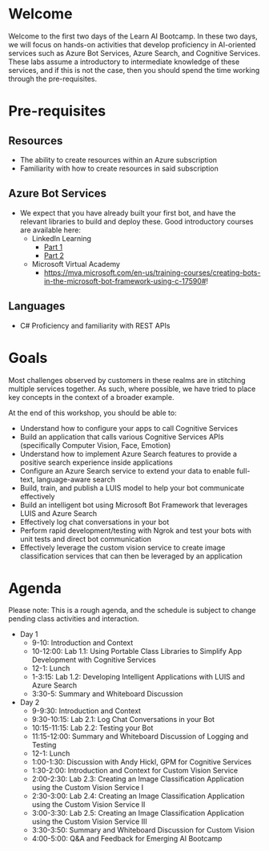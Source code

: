 # Welcome

Welcome to the first two days of the Learn AI Bootcamp. In these two days, we will focus on hands-on activities that develop proficiency in AI-oriented services such as Azure Bot Services, Azure Search, and Cognitive Services. These labs assume a introductory to intermediate knowledge of these services, and if this is not the case, then you should spend the time working through the pre-requisites.

# Pre-requisites

## Resources

- The ability to create resources within an Azure subscription
- Familiarity with how to create resources in said subscription

## Azure Bot Services

- We expect that you have already built your first bot, and have the relevant libraries to build and deploy these. Good introductory courses are available here:
  - LinkedIn Learning
    - [Part 1](https://www.linkedin.com/learning/creating-bots-with-the-microsoft-bot-framework-part-1)
    - [Part 2](https://www.linkedin.com/learning/creating-bots-with-the-microsoft-bot-framework-part-2)
  - Microsoft Virtual Academy
    - https://mva.microsoft.com/en-us/training-courses/creating-bots-in-the-microsoft-bot-framework-using-c-17590#!

 ## Languages

- C# Proficiency and familiarity with REST APIs

# Goals

Most challenges observed by customers in these realms are in stitching multiple services together. As such, where possible, we have tried to place key concepts in the context of a broader example. 

At the end of this workshop, you should be able to:

- Understand how to configure your apps to call Cognitive Services
- Build an application that calls various Cognitive Services APIs (specifically Computer Vision, Face, Emotion)
- Understand how to implement Azure Search features to provide a positive search experience inside applications
- Configure an Azure Search service to extend your data to enable full-text, language-aware search
- Build, train, and publish a LUIS model to help your bot communicate effectively
- Build an intelligent bot using Microsoft Bot Framework that leverages LUIS and Azure Search
- Effectively log chat conversations in your bot
- Perform rapid development/testing with Ngrok and test your bots with unit tests and direct bot communication
- Effectively leverage the custom vision service to create image classification services that can then be leveraged by an application


# Agenda

Please note: This is a rough agenda, and the schedule is subject to change pending class activities and interaction.

- Day 1
  - 9-10: Introduction and Context 
  - 10-12:00: Lab 1.1: Using Portable Class Libraries to Simplify App Development with Cognitive Services
  - 12-1: Lunch
  - 1-3:15: Lab 1.2: Developing Intelligent Applications with LUIS and Azure Search
  - 3:30-5: Summary and Whiteboard Discussion 
- Day 2 
  - 9-9:30: Introduction and Context
  - 9:30-10:15: Lab 2.1: Log Chat Conversations in your Bot 
  - 10:15-11:15: Lab 2.2: Testing your Bot
  - 11:15-12:00: Summary and Whiteboard Discussion of Logging and Testing
  - 12-1: Lunch
  - 1:00-1:30: Discussion with Andy Hickl, GPM for Cognitive Services
  - 1:30-2:00: Introduction and Context for Custom Vision Service
  - 2:00-2:30: Lab 2.3: Creating an Image Classification Application using the Custom Vision Service I
  - 2:30-3:00: Lab 2.4: Creating an Image Classification Application using the Custom Vision Service II
  - 3:00-3:30: Lab 2.5: Creating an Image Classification Application using the Custom Vision Service III
  - 3:30-3:50: Summary and Whiteboard Discussion for Custom Vision
  - 4:00-5:00: Q&A and Feedback for Emerging AI Bootcamp

